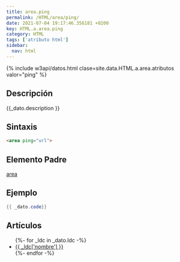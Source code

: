 ```yaml
---
title: area.ping
permalink: /HTML/area/ping/
date: 2021-07-04 19:17:46.356181 +0200
key: HTML.a.area.ping
category: HTML
tags: ['atributo html']
sidebar: 
  nav: html
---
```


{% include w3api/datos.html clase=site.data.HTML.a.area.atributos valor="ping" %}

## Descripción
{{_dato.description }}

## Sintaxis
~~~html
<area ping="url">
~~~

## Elemento Padre
[area](/HTML/area/)

## Ejemplo
~~~java
{{ _dato.code}}
~~~

## Artículos
<ul>
{%- for _ldc in _dato.ldc -%}
   <li>
       <a href="{{_ldc['url'] }}">{{ _ldc['nombre'] }}</a>
   </li>
{%- endfor -%}
</ul>
